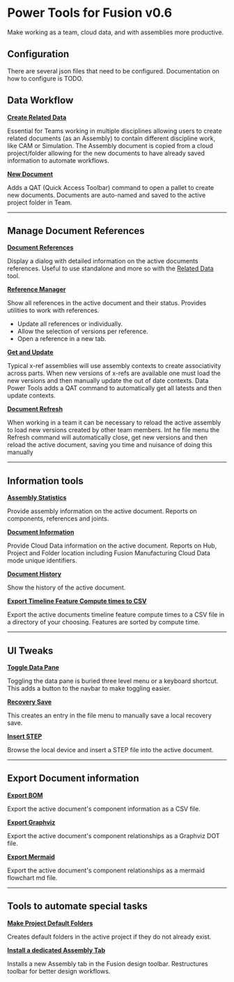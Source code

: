 # Power Tools for Fusion v0.6

Make working as a team, cloud data, and with assemblies more productive.

## Configuration

There are several json files that need to be configured. Documentation on how to configure is TODO.

## Data Workflow

**[Create Related Data](./docs/Related%20Data.md)**

Essential for Teams working in multiple disciplines allowing users to create  related documents (as an Assembly) to contain different discipline work, like CAM or Simulation. The Assembly document is copied from a cloud project/folder allowing for the new documents to have already saved information to automate workflows.

**[New Document](./docs/New%20Document.md)**

Adds a QAT (Quick Access Toolbar) command to open a pallet to create new documents. Documents are auto-named and saved to the active project folder in Team.

---

## Manage Document References

**[Document References](./docs/Document%20References.md)**

Display a dialog with detailed information on the active documents references. Useful to use standalone and more so with the [Related Data](/docs/Related%20Data.md) tool.

**[Reference Manager](./docs/Reference%20Manager.md)**

Show all references in the active document and their status. Provides utilities to work with references.

- Update all references or individually.
- Allow the selection of versions per reference.
- Open a reference in a new tab.

**[Get and Update](./docs/Get%20and%20Update.md)**

Typical x-ref assemblies will use assembly contexts to create associativity across parts. When new versions of x-refs are available one must load the new versions and then manually update the out of date contexts. Data Power Tools adds a QAT command to automatically get all latests and then update contexts.

**[Document Refresh](./docs/Document%20Refresh.md)**

When working in a team it can be necessary to reload the active assembly to load new versions created by other team members. Int he file menu the Refresh command will automatically close, get new versions and then reload the active document, saving you time and nuisance of doing this manually

---

## Information tools

**[Assembly Statistics](./docs/Assembly%20Statistics.md)**

Provide assembly information on the active document. Reports on components, references and joints.

**[Document Information](./docs/Document%20Information.md)**

Provide Cloud Data information on the active document. Reports on Hub, Project and Folder location including Fusion Manufacturing Cloud Data mode unique identifiers.

**[Document History](./docs/Document%20History.md)**

Show the history of the active document.

**[Export Timeline Feature Compute times to CSV](./docs/Timeline%20Compute%20Times.md)**

Export the active documents timeline feature compute times to a CSV file in a directory of your choosing. Features are sorted by compute time.

---

## UI Tweaks

**[Toggle Data Pane](./docs/Toggle%20Data%20Pane.md)**

Toggling the data pane is buried three level menu or a keyboard shortcut. This adds a button to the navbar to make toggling easier.

**[Recovery Save](./docs/Recovery%20Save.md)**

This creates an entry in the file menu to manually save a local recovery save.

**[Insert STEP](./docs/Insert%20Step.md)**

Browse the local device and insert a STEP file into the active document.

---

## Export Document information

**[Export BOM](./docs/Export%20BOM.md)**

Export the active document's component information as a CSV file.

**[Export Graphviz](./docs/Export%20Graphviz.md)**

Export the active document's component relationships as a Graphviz DOT file.

**[Export Mermaid](./docs/Export%20Mermaid.md)**

Export the active document's component relationships as a mermaid flowchart md file.

---

## Tools to automate special tasks

**[Make Project Default Folders](./docs/Default%20Folders.md)**

Creates default folders in the active project if they do not already exist.

**[Install a dedicated Assembly Tab](./docs/Install%20Assembly%20Tab.md)**

Installs a new Assembly tab in the Fusion design toolbar. Restructures toolbar for better design workflows.  

